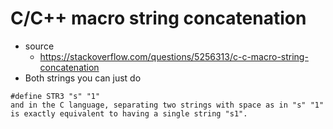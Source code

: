 # C/C++ macro string concatenation
- source
  - https://stackoverflow.com/questions/5256313/c-c-macro-string-concatenation
- Both strings you can just do
```
#define STR3 "s" "1"
and in the C language, separating two strings with space as in "s" "1" is exactly equivalent to having a single string "s1".
```

